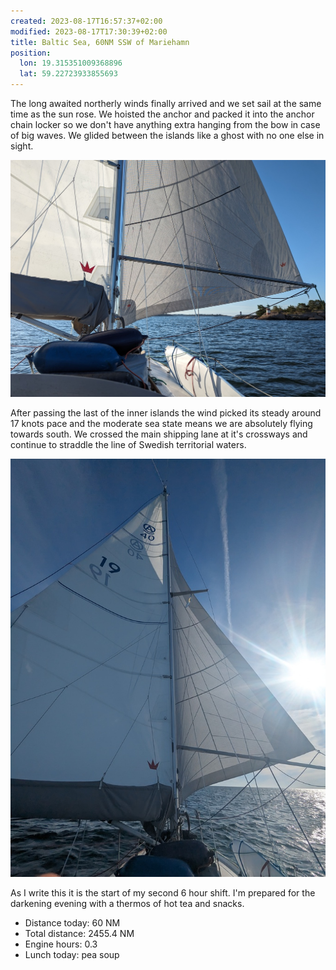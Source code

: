 ```yaml
---
created: 2023-08-17T16:57:37+02:00
modified: 2023-08-17T17:30:39+02:00
title: Baltic Sea, 60NM SSW of Mariehamn
position:
  lon: 19.315351009368896
  lat: 59.22723933855693
---
```


The long awaited northerly winds finally arrived and we set sail at the same time as the sun rose. We hoisted the anchor and packed it into the anchor chain locker so we don't have anything extra hanging from the bow in case of big waves. We glided between the islands like a ghost with no one else in sight. 

![Image](../2023/e475c75ab6b9e67f7f9c6510e234bdbd.jpg) 

After passing the last of the inner islands the wind picked its steady around 17 knots pace and the moderate sea state means we are absolutely flying towards south. We crossed the main shipping lane at it's crossways and continue to straddle the line of Swedish territorial waters. 

![Image](../2023/6e82dd8b7485dca75c158c09ae34178b.jpg) 

As I write this it is the start of my second 6 hour shift. I'm prepared for the darkening evening with a thermos of hot tea and snacks. 

* Distance today: 60 NM
* Total distance: 2455.4 NM
* Engine hours: 0.3
* Lunch today: pea soup
